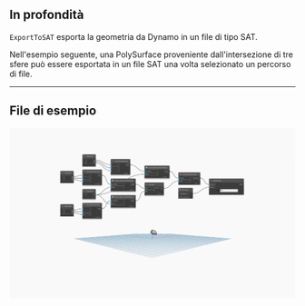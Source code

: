 ## In profondità
`ExportToSAT` esporta la geometria da Dynamo in un file di tipo SAT.

Nell'esempio seguente, una PolySurface proveniente dall'intersezione di tre sfere può essere esportata in un file SAT una volta selezionato un percorso di file.

___
## File di esempio

![ExportToSAT](./GeometryUI.ExportWithUnits_img.jpg)
